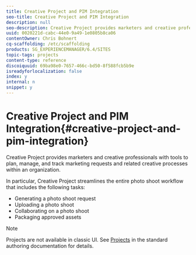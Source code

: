 ```yaml
---
title: Creative Project and PIM Integration
seo-title: Creative Project and PIM Integration
description: null
seo-description: Creative Project provides marketers and creative professionals with tools to plan, manage, and track marketing requests and related creative processes within an organization.
uuid: 0020221d-cabc-44e0-9a49-1e0805b8ca06
contentOwner: Chris Bohnert
cq-scaffolding: /etc/scaffolding
products: SG_EXPERIENCEMANAGER/6.4/SITES
topic-tags: projects
content-type: reference
discoiquuid: 69ba98e0-7657-466c-bd50-8f588fcb5b9e
isreadyforlocalization: false
index: y
internal: n
snippet: y
---
```


# Creative Project and PIM Integration{#creative-project-and-pim-integration}

Creative Project provides marketers and creative professionals with tools to plan, manage, and track marketing requests and related creative processes within an organization.

In particular, Creative Project streamlines the entire photo shoot workflow that includes the following tasks:

* Generating a photo shoot request
* Uploading a photo shoot
* Collaborating on a photo shoot
* Packaging approved assets

>[!NOTE]
>
>Projects are not available in classic UI. See [Projects](../../authoring/using/projects.md) in the standard authoring documentation for details.

